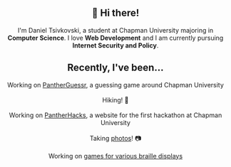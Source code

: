 <div align="center">
  
## 👋 Hi there!

I'm Daniel Tsivkovski, a student at Chapman University majoring in <b>Computer Science</b>. I love <b>Web Development</b> and I am currently pursuing <b>Internet Security and Policy</b>. 
  
## Recently, I've been...<br/>
Working on [PantherGuessr](https://github.com/PantherGuessr/PantherGuessr), a guessing game around Chapman University <br/><br/>
Hiking! 🥾<br/><br/>
Working on [PantherHacks](https://github.com/PantherHacks/pantherhacks.dev), a website for the first hackathon at Chapman University<br/><br/>
Taking [photos](https://tsivkovski.myportfolio.com/)! 📷<br/><br/>
Working on [games for various braille displays](https://github.com/dtsivkovski/braille-reader-game)<br/><br/>
</div>
